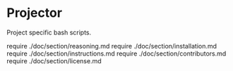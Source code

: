 # Projector

Project specific bash scripts.

require ./doc/section/reasoning.md
require ./doc/section/installation.md
require ./doc/section/instructions.md
require ./doc/section/contributors.md
require ./doc/section/license.md
